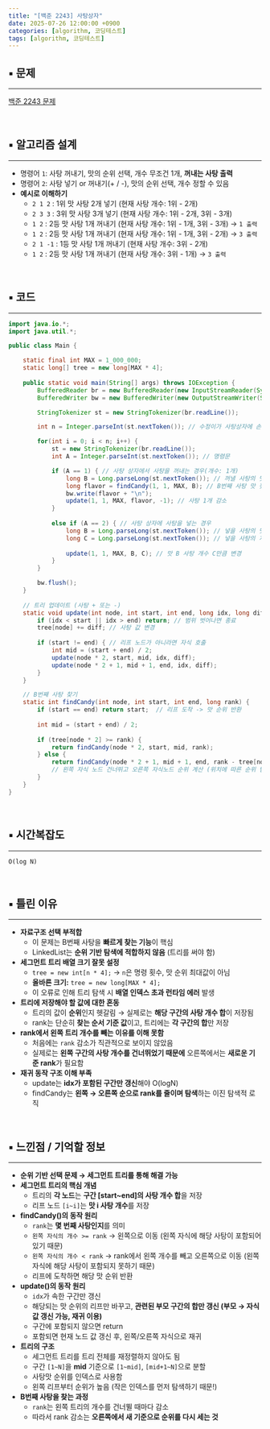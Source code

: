 ```yaml
---
title: "[백준 2243] 사탕상자"
date: 2025-07-26 12:00:00 +0900
categories: [algorithm, 코딩테스트]
tags: [algorithm, 코딩테스트]
---
```


## ▪︎  문제

---

[백준 2243 문제](https://www.acmicpc.net/problem/2243)

<br>

## ▪︎  알고리즘 설계

---

- 명령어 `1`: 사탕 꺼내기, 맛의 순위 선택, 개수 무조건 1개, **꺼내는 사탕 출력**
- 명령어 `2`: 사탕 넣기 or 꺼내기(+ / -), 맛의 순위 선택, 개수 정할 수 있음
- **예시로 이해하기**
    - `2 1 2` : 1위 맛 사탕 2개 넣기 (현재 사탕 개수: 1위 - 2개)
    - `2 3 3` : 3위 맛 사탕 3개 넣기 (현재 사탕 개수: 1위 - 2개, 3위 - 3개)
    - `1 2` : 2등 맛 사탕 1개 꺼내기 (현재 사탕 개수: 1위 - 1개, 3위 - 3개) → `1 출력`
    - `1 2` : 2등 맛 사탕 1개 꺼내기 (현재 사탕 개수: 1위 - 1개, 3위 - 2개) → `3 출력`
    - `2 1 -1` : 1등 맛 사탕 1개 꺼내기 (현재 사탕 개수: 3위 - 2개)
    - `1 2` : 2등 맛 사탕 1개 꺼내기 (현재 사탕 개수: 3위 - 1개) → `3 출력`

<br>

## ▪︎  코드

---

```java
import java.io.*;
import java.util.*;

public class Main {

    static final int MAX = 1_000_000;
    static long[] tree = new long[MAX * 4];
    
    public static void main(String[] args) throws IOException {
        BufferedReader br = new BufferedReader(new InputStreamReader(System.in));
        BufferedWriter bw = new BufferedWriter(new OutputStreamWriter(System.out));

        StringTokenizer st = new StringTokenizer(br.readLine());

        int n = Integer.parseInt(st.nextToken()); // 수정이가 사탕상자에 손을 댄 횟수

        for(int i = 0; i < n; i++) {
            st = new StringTokenizer(br.readLine());
            int A = Integer.parseInt(st.nextToken()); // 명령문

            if (A == 1) { // 사탕 상자에서 사탕을 꺼내는 경우(개수: 1개)
                long B = Long.parseLong(st.nextToken()); // 꺼낼 사탕의 맛 순위
                long flavor = findCandy(1, 1, MAX, B); // B번째 사탕 맛 찾기
                bw.write(flavor + "\n");
                update(1, 1, MAX, flavor, -1); // 사탕 1개 감소
            }
            
            else if (A == 2) { // 사탕 상자에 사탕을 넣는 경우
                long B = Long.parseLong(st.nextToken()); // 넣을 사탕의 맛 순위
                long C = Long.parseLong(st.nextToken()); // 넣을 사탕의 개수(양수: 넣는 경우, 음수: 빼는 경우)
            
                update(1, 1, MAX, B, C); // 맛 B 사탕 개수 C만큼 변경
            }  
        }

        bw.flush();
    }
    
    // 트리 업데이트 (사탕 + 또는 -)
    static void update(int node, int start, int end, long idx, long diff) {
        if (idx < start || idx > end) return; // 범위 벗어나면 종료
        tree[node] += diff; // 사탕 값 변경
            
        if (start != end) { // 리프 노드가 아니라면 자식 호출
            int mid = (start + end) / 2;
            update(node * 2, start, mid, idx, diff);
            update(node * 2 + 1, mid + 1, end, idx, diff);
        }
    }

    // B번째 사탕 찾기
    static int findCandy(int node, int start, int end, long rank) {
        if (start == end) return start;  // 리프 도착 -> 맛 순위 반환
            
        int mid = (start + end) / 2;
    
        if (tree[node * 2] >= rank) {
            return findCandy(node * 2, start, mid, rank);
        } else {
            return findCandy(node * 2 + 1, mid + 1, end, rank - tree[node * 2]);
            // 왼쪽 자식 노드 건너뛰고 오른쪽 자식노드 순위 계산 (위치에 따른 순위 탐색)
        }
    }
}
```

<br>

## ▪︎  시간복잡도

---

`O(log N)`

<br>

## ▪︎  틀린 이유

---

- **자료구조 선택 부적합**
    - 이 문제는 B번째 사탕을 **빠르게 찾는 기능**이 핵심
    - LinkedList는 **순위 기반 탐색에 적합하지 않음** (트리를 써야 함)
- **세그먼트 트리 배열 크기 잘못 설정**
    - `tree = new int[n * 4];` → `n`은 명령 횟수, 맛 순위 최대값이 아님
    - **올바른 크기:** `tree = new long[MAX * 4];`
    - 이 오류로 인해 트리 탐색 시 **배열 인덱스 초과 런타임 에러** 발생
- **트리에 저장해야 할 값에 대한 혼동**
    - 트리의 값이 **순위**인지 헷갈림 → 실제로는 **해당 구간의 사탕 개수 합**이 저장됨
    - rank는 단순히 **찾는 순서 기준 값**이고, 트리에는 **각 구간의 합**만 저장
- **rank에서 왼쪽 트리 개수를 빼는 이유를 이해 못함**
    - 처음에는 `rank` 감소가 직관적으로 보이지 않았음
    - 실제로는 **왼쪽 구간의 사탕 개수를 건너뛰었기 때문에** 오른쪽에서는 **새로운 기준 rank**가 필요함
- **재귀 동작 구조 이해 부족**
    - update는 **idx가 포함된 구간만 갱신**해야 O(logN)
    - findCandy는 **왼쪽 → 오른쪽 순으로 rank를 줄이며 탐색**하는 이진 탐색적 로직

<br>

## ▪︎  느낀점 / 기억할 정보

---

- **순위 기반 선택 문제 → 세그먼트 트리를 통해 해결 가능**
- **세그먼트 트리의 핵심 개념**
    - 트리의 **각 노드**는 **구간 [start~end]의 사탕 개수 합**을 저장
    - 리프 노드 `[i~i]`는 **맛 i 사탕 개수**를 저장
- **findCandy()의 동작 원리**
    - `rank`는 **몇 번째 사탕인지**를 의미
    - `왼쪽 자식의 개수 >= rank` → 왼쪽으로 이동 (왼쪽 자식에 해당 사탕이 포함되어 있기 때문)
    - `왼쪽 자식의 개수 < rank` → rank에서 왼쪽 개수를 빼고 오른쪽으로 이동 (왼쪽 자식에 해당 사탕이 포함되지 못하기 때문)
    - 리프에 도착하면 해당 맛 순위 반환
- **update()의 동작 원리**
    - `idx`가 속한 구간만 갱신
    - 해당되는 맛 순위의 리프만 바꾸고, **관련된 부모 구간의 합만 갱신 (부모 → 자식 값 갱신 가능, 재귀 이용)**
    - 구간에 포함되지 않으면 return
    - 포함되면 현재 노드 값 갱신 후, 왼쪽/오른쪽 자식으로 재귀
- **트리의 구조**
    - 세그먼트 트리를 트리 전체를 재정렬하지 않아도 됨
    - 구간 `[1~N]`을 **mid** 기준으로 `[1~mid]`, `[mid+1~N]`으로 분할
    - 사탕맛 순위를 인덱스로 사용함
    - 왼쪽 리프부터 순위가 높음 (작은 인덱스를 먼저 탐색하기 때문!)
- **B번째 사탕을 찾는 과정**
    - `rank`는 왼쪽 트리의 개수를 건너뛸 때마다 감소
    - 따라서 rank 감소는 **오른쪽에서 새 기준으로 순위를 다시 세는 것**
